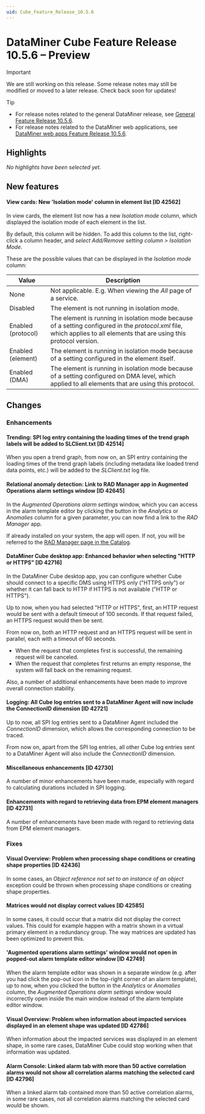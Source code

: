 ```yaml
---
uid: Cube_Feature_Release_10.5.6
---
```


# DataMiner Cube Feature Release 10.5.6 – Preview

> [!IMPORTANT]
> We are still working on this release. Some release notes may still be modified or moved to a later release. Check back soon for updates!

> [!TIP]
>
> - For release notes related to the general DataMiner release, see [General Feature Release 10.5.6](xref:General_Feature_Release_10.5.6).
> - For release notes related to the DataMiner web applications, see [DataMiner web apps Feature Release 10.5.6](xref:Web_apps_Feature_Release_10.5.6).

## Highlights

*No highlights have been selected yet.*

## New features

#### View cards: New 'Isolation mode' column in element list [ID 42562]

<!-- MR 10.4.0 [CU15] / 10.5.0 [CU3] - FR 10.5.6 -->

In view cards, the element list now has a new *Isolation mode* column, which displayed the isolation mode of each element in the list.

By default, this column will be hidden. To add this column to the list, right-click a column header, and *select Add/Remove setting column > Isolation Mode*.

These are the possible values that can be displayed in the *Isolation mode* column:

| Value | Description |
|-------|-------------|
| None               | Not applicable. E.g. When viewing the *All* page of a service. |
| Disabled           | The element is not running in isolation mode. |
| Enabled (protocol) | The element is running in isolation mode because of a setting configured in the *protocol.xml* file, which applies to all elements that are using this protocol version. |
| Enabled (element)  | The element is running in isolation mode because of a setting configured in the element itself. |
| Enabled (DMA)      | The element is running in isolation mode because of a setting configured on DMA level, which applied to all elements that are using this protocol. |

## Changes

### Enhancements

#### Trending: SPI log entry containing the loading times of the trend graph labels will be added to SLClient.txt [ID 42514]

<!-- MR 10.4.0 [CU15] / 10.5.0 [CU3] - FR 10.5.6 -->

When you open a trend graph, from now on, an SPI entry containing the loading times of the trend graph labels (including metadata like loaded trend data points, etc.) will be added to the *SLClient.txt* log file.

#### Relational anomaly detection: Link to RAD Manager app in Augmented Operations alarm settings window [ID 42645]

<!-- MR 10.4.0 [CU15] / 10.5.0 [CU3] - FR 10.5.6 -->

In the *Augmented Operations alarm settings* window, which you can access in the alarm template editor by clicking the button in the *Analytics* or *Anomalies* column for a given parameter, you can now find a link to the *RAD Manager* app.

If already installed on your system, the app will open. If not, you will be referred to the [RAD Manager page in the Catalog](https://catalog.dataminer.services/details/174b9848-43c8-470d-afc2-1b1722f05e74).

#### DataMiner Cube desktop app: Enhanced behavior when selecting "HTTP or HTTPS" [ID 42716]

<!-- MR 10.4.0 [CU15] / 10.5.0 [CU3] - FR 10.5.6 -->

In the DataMiner Cube desktop app, you can configure whether Cube should connect to a specific DMS using HTTPS only ("HTTPS only") or whether it can fall back to HTTP if HTTPS is not available ("HTTP or HTTPS").

Up to now, when you had selected "HTTP or HTTPS", first, an HTTP request would be sent with a default timeout of 100 seconds. If that request failed, an HTTPS request would then be sent.

From now on, both an HTTP request and an HTTPS request will be sent in parallel, each with a timeout of 60 seconds.

- When the request that completes first is successful, the remaining request will be canceled.
- When the request that completes first returns an empty response, the system will fall back on the remaining request.

Also, a number of additional enhancements have been made to improve overall connection stability.

#### Logging: All Cube log entries sent to a DataMiner Agent will now include the ConnectionID dimension [ID 42721]

<!-- MR 10.4.0 [CU15] / 10.5.0 [CU3] - FR 10.5.6 -->

Up to now, all SPI log entries sent to a DataMiner Agent included the *ConnectionID* dimension, which allows the corresponding connection to be traced.

From now on, apart from the SPI log entries, all other Cube log entries sent to a DataMiner Agent will also include the *ConnectionID* dimension.

#### Miscellaneous enhancements [ID 42730]

<!-- MR 10.4.0 [CU15] / 10.5.0 [CU3] - FR 10.5.6 -->

A number of minor enhancements have been made, especially with regard to calculating durations included in SPI logging.

#### Enhancements with regard to retrieving data from EPM element managers [ID 42731]

<!-- MR 10.4.0 [CU15] / 10.5.0 [CU3] - FR 10.5.6 -->

A number of enhancements have been made with regard to retrieving data from EPM element managers.

### Fixes

#### Visual Overview: Problem when processing shape conditions or creating shape properties [ID 42436]

<!-- MR 10.4.0 [CU15] / 10.5.0 [CU3] - FR 10.5.6 -->

In some cases, an *Object reference not set to an instance of an object* exception could be thrown when processing shape conditions or creating shape properties.

#### Matrices would not display correct values [ID 42585]

<!-- MR 10.4.0 [CU15] / 10.5.0 [CU3] - FR 10.5.6 -->

In some cases, it could occur that a matrix did not display the correct values. This could for example happen with a matrix shown in a virtual primary element in a redundancy group. The way matrices are updated has been optimized to prevent this.

#### 'Augmented operations alarm settings' window would not open in popped-out alarm template editor window [ID 42749]

<!-- MR 10.4.0 [CU15] / 10.5.0 [CU3] - FR 10.5.6 -->

When the alarm template editor was shown in a separate window (e.g. after you had click the pop-out icon in the top-right corner of an alarm template), up to now, when you clicked the button in the *Analytics* or *Anomalies* column, the *Augmented Operations alarm settings* window would incorrectly open inside the main window instead of the alarm template editor window.

#### Visual Overview: Problem when information about impacted services displayed in an element shape was updated [ID 42786]

<!-- MR 10.4.0 [CU15] / 10.5.0 [CU3] - FR 10.5.6 -->

When information about the impacted services was displayed in an element shape, in some rare cases, DataMiner Cube could stop working when that information was updated.

#### Alarm Console: Linked alarm tab with more than 50 active correlation alarms would not show all correlation alarms matching the selected card [ID 42796]

<!-- MR 10.4.0 [CU15] / 10.5.0 [CU3] - FR 10.5.6 -->

When a linked alarm tab contained more than 50 active correlation alarms, in some rare cases, not all correlation alarms matching the selected card would be shown.
